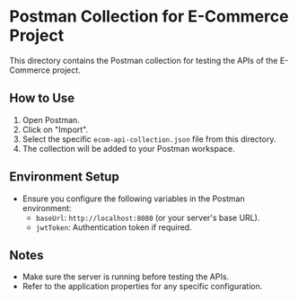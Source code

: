 # Postman Collection for E-Commerce Project

This directory contains the Postman collection for testing the APIs of the E-Commerce project.

## How to Use

1. Open Postman.
2. Click on "Import".
3. Select the specific `ecom-api-collection.json` file from this directory.
4. The collection will be added to your Postman workspace.

## Environment Setup

- Ensure you configure the following variables in the Postman environment:
    - `baseUrl`: `http://localhost:8080` (or your server's base URL).
    - `jwtToken`: Authentication token if required.

## Notes

- Make sure the server is running before testing the APIs.
- Refer to the application properties for any specific configuration.